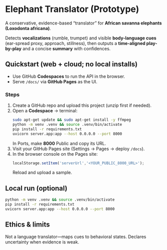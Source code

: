 # Elephant Translator (Prototype)

A conservative, evidence-based “translator” for **African savanna elephants (Loxodonta africana)**.

Detects **vocalizations** (rumble, trumpet) and visible **body-language cues** (ear-spread proxy, approach, stillness), then outputs a **time-aligned play-by-play** and a concise **summary** with confidences.

## Quickstart (web + cloud; no local installs)
- Use GitHub **Codespaces** to run the API in the browser.
- Serve `/docs/` via **GitHub Pages** as the UI.

### Steps
1. Create a GitHub repo and upload this project (unzip first if needed).
2. Open a **Codespace** → terminal:
   ```bash
   sudo apt-get update && sudo apt-get install -y ffmpeg
   python -m venv .venv && source .venv/bin/activate
   pip install -r requirements.txt
   uvicorn server.app:app --host 0.0.0.0 --port 8000
   ```
   In Ports, make **8000** Public and copy its URL.
3. Visit your GitHub Pages site (Settings → Pages → deploy `/docs`).
4. In the browser console on the Pages site:
   ```js
   localStorage.setItem('serverUrl','<YOUR_PUBLIC_8000_URL>');
   ```
   Reload and upload a sample.

## Local run (optional)
```bash
python -m venv .venv && source .venv/bin/activate
pip install -r requirements.txt
uvicorn server.app:app --host 0.0.0.0 --port 8000
```

## Ethics & limits
Not a language translator—maps cues to behavioral states. Declares uncertainty when evidence is weak.
